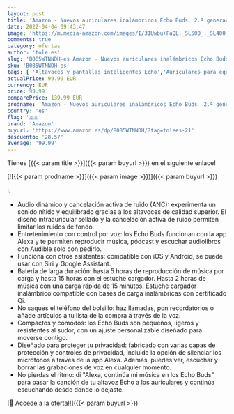 ```yaml
---
layout: post
title: 'Amazon - Nuevos auriculares inalámbricos Echo Buds  2.ª generación   con cancelación activa del ruido y Alexa  con carga inalámbrica | Negro'
date: 2022-04-04 09:43:47
image: 'https://m.media-amazon.com/images/I/31Uwbu+FaQL._SL500_._SL400_.jpg'
comments: true
category: ofertas
author: 'tole.es'
slug: 'B085WTNNDH-es Amazon - Nuevos auriculares inalámbricos Echo Buds 2.ª...'
sku: 'B085WTNNDH-es'
tags: [ 'Altavoces y pantallas inteligentes Echo','Auriculares para equipo de audio','Auriculares y accesorios','Dispositivos Amazon','Dispositivos Amazon y Accesorios','Electrónica','alexa','amazon', ]
actualPrice: 99.99 EUR
currency: EUR
price: 99.99
comparePrice: 139.99 EUR
prodname: 'Amazon - Nuevos auriculares inalámbricos Echo Buds  2.ª generación   con cancelación activa del ruido y Alexa  con carga inalámbrica | Negro'
country: 'es'
flag: '🇪🇸'
brand: 'Amazon'
buyurl: 'https://www.amazon.es/dp/B085WTNNDH/?tag=tolees-21'
descuento: '28.57'
average: '99.99'
---
```


Tienes [{{< param title >}}]({{< param buyurl >}}) en el siguiente enlace!

[![{{< param prodname >}}]({{< param image >}})]({{< param buyurl >}})

ℹ️:

- Audio dinámico y cancelación activa de ruido (ANC): experimenta un sonido nítido y equilibrado gracias a los altavoces de calidad superior. El diseño intraauricular sellado y la cancelación activa de ruido permiten limitar los ruidos de fondo.
- Entretenimiento con control por voz: los Echo Buds funcionan con la app Alexa y te permiten reproducir música, pódcast y escuchar audiolibros con Audible solo con pedirlo.
- Funciona con otros asistentes: compatible con iOS y Android, se puede usar con Siri y Google Assistant.
- Batería de larga duración: hasta 5 horas de reproducción de música por carga y hasta 15 horas con el estuche cargador. Hasta 2 horas de música con una carga rápida de 15 minutos. Estuche cargador inalámbrico compatible con bases de carga inalámbricas con certificado Qi.
- No saques el teléfono del bolsillo: haz llamadas, pon recordatorios o añade artículos a tu lista de la compra a través de la voz.
- Compactos y cómodos: los Echo Buds son pequeños, ligeros y resistentes al sudor, con un ajuste personalizable diseñado para moverse contigo.
- Diseñado para proteger tu privacidad: fabricado con varias capas de protección y controles de privacidad, incluida la opción de silenciar los micrófonos a través de la app Alexa. Además, puedes ver, escuchar y borrar las grabaciones de voz en cualquier momento.
- No pierdas el ritmo: di "Alexa, continúa mi música en los Echo Buds" para pasar la canción de tu altavoz Echo a los auriculares y continúa escuchando desde donde lo dejaste.

[🛒 Accede a la oferta!!]({{< param buyurl >}})
